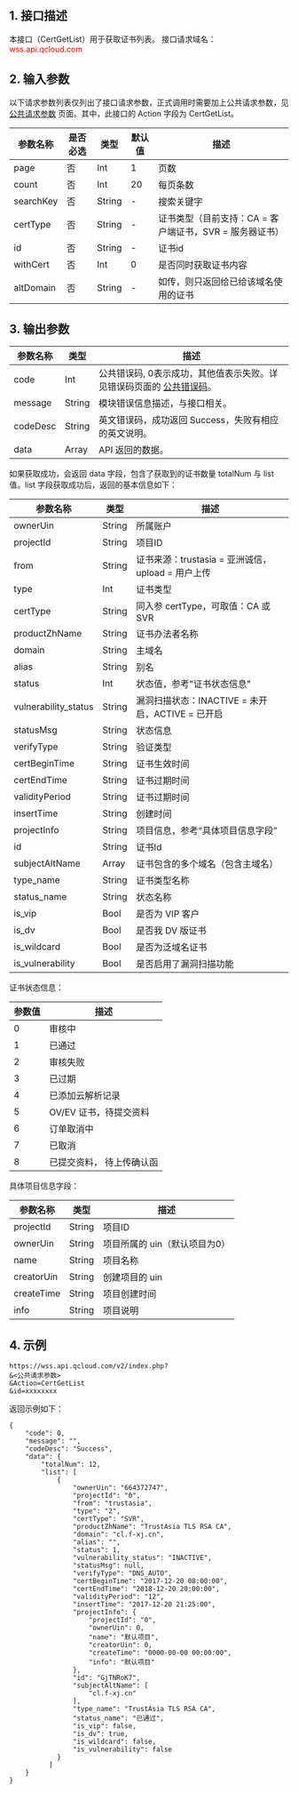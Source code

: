 ## 1. 接口描述
本接口（CertGetList）用于获取证书列表。
接口请求域名：<font style="color:red">wss.api.qcloud.com</font>

## 2. 输入参数
以下请求参数列表仅列出了接口请求参数，正式调用时需要加上公共请求参数，见 <a href="/doc/api/372/4153" title="公共请求参数">公共请求参数</a> 页面。其中，此接口的 Action 字段为 CertGetList。  

| 参数名称 | 是否必选  | 类型 | 默认值 | 描述 |
|---------|---------|---------|---------|---------|
| page | 否 | Int | 1 | 页数 |
| count | 否 | Int | 20 | 每页条数 |
| searchKey | 否 | String |- | 搜索关键字 |
| certType | 否 | String |- | 证书类型（目前支持：CA = 客户端证书，SVR = 服务器证书）|
| id | 否 | String |- | 证书id |
| withCert | 否 | Int | 0 | 是否同时获取证书内容 |
| altDomain | 否 | String |- | 如传，则只返回给已给该域名使用的证书 |

## 3. 输出参数

| 参数名称 | 类型 | 描述 |
|---------|---------|---------|
| code | Int | 公共错误码, 0表示成功，其他值表示失败。详见错误码页面的 <a href="https://cloud.tencent.com/doc/api/372/%E9%94%99%E8%AF%AF%E7%A0%81#1.E3.80.81.E5.85.AC.E5.85.B1.E9.94.99.E8.AF.AF.E7.A0.81" title="公共错误码">公共错误码</a>。|
| message | String | 模块错误信息描述，与接口相关。|
| codeDesc | String | 英文错误码，成功返回 Success，失败有相应的英文说明。|
| data | Array | API 返回的数据。 |

如果获取成功，会返回 data 字段，包含了获取到的证书数量 totalNum 与 list 值。list 字段获取成功后，返回的基本信息如下：

| 参数名称 | 类型 | 描述 |
|---------|---------|---------|
| ownerUin | String | 所属账户  |
| projectId  | String | 项目ID |
| from | String | 证书来源：trustasia = 亚洲诚信， upload = 用户上传 |
| type | Int | 证书类型 |
| certType | String | 同入参 certType，可取值：CA 或 SVR |
| productZhName | String | 证书办法者名称 |
| domain | String | 主域名 |
| alias | String | 别名 |
| status | Int | 状态值，参考"证书状态信息" |
| vulnerability_status | String | 漏洞扫描状态：INACTIVE = 未开启，ACTIVE = 已开启 |
| statusMsg | String | 状态信息 |
| verifyType | String | 验证类型 |
| certBeginTime | String | 证书生效时间 |
| certEndTime | String | 证书过期时间 |
| validityPeriod | String | 证书过期时间 |
| insertTime | String | 创建时间 |
| projectInfo | String | 项目信息，参考“具体项目信息字段” |
| id | String | 证书Id |
| subjectAltName | Array | 证书包含的多个域名（包含主域名） |
| type_name | String | 证书类型名称 |
| status_name | String | 状态名称 |
| is_vip | Bool | 是否为 VIP 客户 |
| is_dv | Bool | 是否我 DV 版证书 |
| is_wildcard | Bool | 是否为泛域名证书 |
| is_vulnerability | Bool | 是否启用了漏洞扫描功能 |

证书状态信息：

| 参数值 | 描述 | 
|---------|---------|
| 0 | 审核中 |
| 1 | 已通过 |
| 2 | 审核失败 |
| 3 | 已过期 |
| 4 | 已添加云解析记录 |
| 5 | OV/EV 证书，待提交资料 |
| 6 | 订单取消中 |
| 7 | 已取消 |
| 8 | 已提交资料， 待上传确认函 |


具体项目信息字段：

| 参数名称 | 类型 | 描述 |
|---------|---------|---------|
| projectId | String | 项目ID |
| ownerUin | String | 项目所属的 uin（默认项目为0） |
| name | String | 项目名称 |
| creatorUin | String | 创建项目的 uin |
| createTime | String | 项目创建时间 |
| info | String | 项目说明 |

## 4. 示例
```
https://wss.api.qcloud.com/v2/index.php?
&<公共请求参数>
&Action=CertGetList
&id=xxxxxxxx
```
返回示例如下：

```
{
    "code": 0,
    "message": "",
    "codeDesc": "Success",
    "data": {
        "totalNum": 12,
        "list": [
            {
                "ownerUin": "664372747",
                "projectId": "0",
                "from": "trustasia",
                "type": "2",
                "certType": "SVR",
                "productZhName": "TrustAsia TLS RSA CA",
                "domain": "cl.f-xj.cn",
                "alias": "",
                "status": 1,
                "vulnerability_status": "INACTIVE",
                "statusMsg": null,
                "verifyType": "DNS_AUTO",
                "certBeginTime": "2017-12-20 08:00:00",
                "certEndTime": "2018-12-20 20:00:00",
                "validityPeriod": "12",
                "insertTime": "2017-12-20 21:25:00",
                "projectInfo": {
                    "projectId": "0",
                    "ownerUin": 0,
                    "name": "默认项目",
                    "creatorUin": 0,
                    "createTime": "0000-00-00 00:00:00",
                    "info": "默认项目"
                },
                "id": "GjTNRoK7",
                "subjectAltName": [
                    "cl.f-xj.cn"
                ],
                "type_name": "TrustAsia TLS RSA CA",
                "status_name": "已通过",
                "is_vip": false,
                "is_dv": true,
                "is_wildcard": false,
                "is_vulnerability": false
            }
          ]
    }
}  

```
